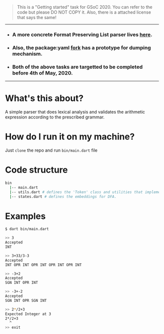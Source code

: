 > This is a "Getting started" task for GSoC 2020. You can refer to the code but please DO NOT COPY it. 
> Also, there is a attached license that says the same!

---

- ### A more concrete Format Preserving List parser lives [here](https://github.com/bitbeast18/fpl-parser).
- ### Also, the package:yaml [fork](https://github.com/bitbeast18/yaml) has a prototype for dumping mechanism.
- ### Both of the above tasks are targetted to be completed before 4th of May, 2020.

---

# What's this about?
A simple parser that does lexical analysis and validates the arithmetic expression according to the prescribed grammar.

# How do I run it on my machine?
Just `clone` the repo and run `bin/main.dart` file

# Code structure

```bash
bin
  |-- main.dart
  |-- utils.dart # defines the 'Token' class and utilities that implement the 'Scanner'.
  |-- states.dart # defines the embeddings for DFA.
```

# Examples
```bash 
$ dart bin/main.dart

>> 3
Accepted
INT

>> 3+33/3-3
Accepted
INT OPR INT OPR INT OPR INT OPR INT

>> -3+2
Accepted
SGN INT OPR INT

>> -3+-2
Accepted
SGN INT OPR SGN INT

>> 2*/2+3
Expected Integer at 3
2*/2+3
  ^
>> exit
```
